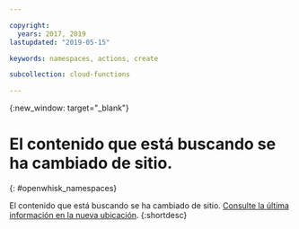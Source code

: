 ```yaml
---

copyright:
  years: 2017, 2019
lastupdated: "2019-05-15"

keywords: namespaces, actions, create

subcollection: cloud-functions

---
```



{:new_window: target="_blank"}
# El contenido que está buscando se ha cambiado de sitio.
{: #openwhisk_namespaces}

El contenido que está buscando se ha cambiado de sitio. [Consulte la última información en la nueva ubicación](/docs/openwhisk?topic=cloud-functions-namespaces).
{:shortdesc}
